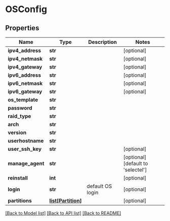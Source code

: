 # OSConfig

## Properties
Name | Type | Description | Notes
------------ | ------------- | ------------- | -------------
**ipv4_address** | **str** |  | [optional] 
**ipv4_netmask** | **str** |  | [optional] 
**ipv4_gateway** | **str** |  | [optional] 
**ipv6_address** | **str** |  | [optional] 
**ipv6_netmask** | **str** |  | [optional] 
**ipv6_gateway** | **str** |  | [optional] 
**os_template** | **str** |  | 
**password** | **str** |  | 
**raid_type** | **str** |  | 
**arch** | **str** |  | 
**version** | **str** |  | 
**userhostname** | **str** |  | 
**user_ssh_key** | **str** |  | [optional] 
**manage_agent** | **str** |  | [optional] [default to 'selectel']
**reinstall** | **int** |  | [optional] 
**login** | **str** | default OS login | [optional] 
**partitions** | [**list[Partition]**](Partition.md) |  | [optional] 

[[Back to Model list]](../README.md#documentation-for-models) [[Back to API list]](../README.md#documentation-for-api-endpoints) [[Back to README]](../README.md)


